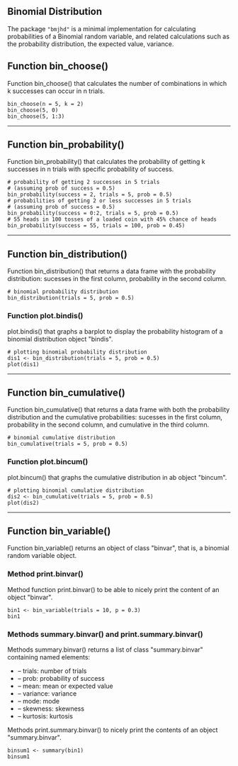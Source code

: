 
## Binomial Distribution

The package `"bmjhd"` is a minimal implementation for calculating probabilities of a Binomial random variable, and related calculations such as the probability distribution, the expected value, variance.

## Function bin_choose()

Function bin_choose() that calculates the number of combinations in which k successes can occur in n trials.
```{r}
bin_choose(n = 5, k = 2)
bin_choose(5, 0)
bin_choose(5, 1:3)
```

---

## Function bin_probability()

Function bin_probability() that calculates the probability of getting k successes in n trials with specific probability of success.

```{r}
# probability of getting 2 successes in 5 trials
# (assuming prob of success = 0.5)
bin_probability(success = 2, trials = 5, prob = 0.5)
# probabilities of getting 2 or less successes in 5 trials
# (assuming prob of success = 0.5)
bin_probability(success = 0:2, trials = 5, prob = 0.5)
# 55 heads in 100 tosses of a loaded coin with 45% chance of heads
bin_probability(success = 55, trials = 100, prob = 0.45)
```

---

## Function bin_distribution()

Function bin_distribution() that returns a data frame with the probability distribution: sucesses in the first column, probability in the second column.

```{r}
# binomial probability distribution
bin_distribution(trials = 5, prob = 0.5)
```

### Function plot.bindis()
plot.bindis() that graphs a barplot to display the probability histogram of a binomial distribution object "bindis".

```{r}
# plotting binomial probability distribution
dis1 <- bin_distribution(trials = 5, prob = 0.5)
plot(dis1)
```

---

## Function bin_cumulative()

Function bin_cumulative() that returns a data frame with both the probability distribution and the cumulative probabilities: sucesses in the first column, probability in the second column, and cumulative in the third column.

```{r}
# binomial cumulative distribution
bin_cumulative(trials = 5, prob = 0.5)
```

### Function plot.bincum()
plot.bincum() that graphs the cumulative distribution in ab object "bincum".

```{r}
# plotting binomial cumulative distribution
dis2 <- bin_cumulative(trials = 5, prob = 0.5)
plot(dis2)
```

---


## Function bin_variable()

Function bin_variable() returns an object of class "binvar", that is, a binomial random variable object.

### Method print.binvar()

Method function print.binvar() to be able to nicely print the content of an object "binvar".

```{r}
bin1 <- bin_variable(trials = 10, p = 0.3)
bin1
```


### Methods summary.binvar() and print.summary.binvar()

Methods summary.binvar() returns a list of class "summary.binvar" containing named elements:

* – trials: number of trials
* – prob: probability of success
* – mean: mean or expected value
* – variance: variance
* – mode: mode
* – skewness: skewness
* – kurtosis: kurtosis

Methods print.summary.binvar() to nicely print the contents of an object "summary.binvar".

```{r}
binsum1 <- summary(bin1)
binsum1
```
